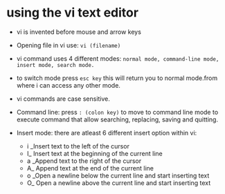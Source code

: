 # using the vi text editor

- vi is invented before  mouse and arrow keys

- Opening file in vi use:  `vi (filename)`

- vi command uses 4 different modes: `normal mode, command-line mode, insert mode, search mode.`

- to switch mode press `esc key` this will return you to normal mode.from where i can access any other mode.

- vi commands are case sensitive.

- Command line: press `: (colon key)` to move to command line mode to execute command that allow searching, replacing, saving and quitting.
- Insert mode: there are atleast 6 different insert option within vi:
  - i _Insert text to the left of the cursor
  - I_ Insert text at the beginning of the current line
  - a _Append text to the right of the cursor
  - A_  Append text at the end of the current line
  - o _Open a newline below the current line and start inserting text
  - O_ Open a newline above the current line and start inserting text
